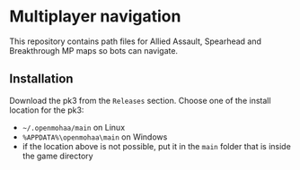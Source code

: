 # Multiplayer navigation

This repository contains path files for Allied Assault, Spearhead and Breakthrough MP maps so bots can navigate.

## Installation

Download the pk3 from the `Releases` section. Choose one of the install location for the pk3:
- `~/.openmohaa/main` on Linux
- `%APPDATA%\openmohaa\main` on Windows
- if the location above is not possible, put it in the `main` folder that is inside the game directory

